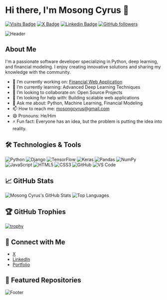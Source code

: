 # Hi there, I'm Mosong Cyrus 👋

[![Visits Badge](https://badges.pufler.dev/visits/mosong-cyrus/mosong-cyrus)](https://github.com/mosong-cyrus)
[![X Badge](https://img.shields.io/badge/-@Mosong001-1ca0f1?style=flat-square&logo=twitter&logoColor=white&link=https://x.com/Mosong001)](https://x.com/Mosong001)
[![Linkedin Badge](https://img.shields.io/badge/-mosongcyrus-0072b1?style=flat-square&logo=Linkedin&logoColor=white&link=https://www.linkedin.com/in/mosongcyrus)](https://www.linkedin.com/in/mosongcyrus)
[![GitHub followers](https://img.shields.io/github/followers/mosong-cyrus?label=Follow&style=social)](https://github.com/mosong-cyrus)

![Header](https://imgs.search.brave.com/Z2DPq_mmyIdqIeqrrNV48xPcfvx2AKCPpfJneHH5JXM/rs:fit:500:0:0:0/g:ce/aHR0cHM6Ly9tZWRp/YS53aXJlZC5jb20v/cGhvdG9zLzVjYjVl/OWJlYjc1ZjliMjNj/NjQ2NmRlZS8zOjIv/d18xMjgwLGNfbGlt/aXQvQnVzaW5lc3Mt/VEVELURvcnNleS0x/MTM0NDc0OTg5Lmpw/Zw) <!-- New header image URL -->

## About Me

I'm a passionate software developer specializing in Python, deep learning, and financial modeling. I enjoy creating innovative solutions and sharing my knowledge with the community.

- 🔭 I’m currently working on: [Financial Web Application](https://github.com/mosong-cyrus/financial-web-app)
- 🌱 I’m currently learning: Advanced Deep Learning Techniques
- 👯 I’m looking to collaborate on: Open Source Projects
- 🤔 I’m looking for help with: Building scalable web applications
- 💬 Ask me about: Python, Machine Learning, Financial Modeling
- 📫 How to reach me: [mosongcyrus@gmail.com](mailto:mosongcyrus@gmail.com)
- 😄 Pronouns: He/Him
- ⚡ Fun fact: Everyone has an idea, but the problem is putting the idea into reality.

## 🛠️ Technologies & Tools

![Python](https://img.shields.io/badge/Python-3776AB?style=flat&logo=python&logoColor=white)
![Django](https://img.shields.io/badge/Django-092E20?style=flat&logo=django&logoColor=white)
![TensorFlow](https://img.shields.io/badge/TensorFlow-FF6F00?style=flat&logo=tensorflow&logoColor=white)
![Keras](https://img.shields.io/badge/Keras-D00000?style=flat&logo=keras&logoColor=white)
![Pandas](https://img.shields.io/badge/Pandas-150458?style=flat&logo=pandas&logoColor=white)
![NumPy](https://img.shields.io/badge/NumPy-013243?style=flat&logo=numpy&logoColor=white)
![JavaScript](https://img.shields.io/badge/JavaScript-323330?style=flat&logo=javascript&logoColor=F7DF1E)
![HTML5](https://img.shields.io/badge/HTML5-E34F26?style=flat&logo=html5&logoColor=white)
![CSS3](https://img.shields.io/badge/CSS3-1572B6?style=flat&logo=css3&logoColor=white)
![GitHub](https://img.shields.io/badge/GitHub-181717?style=flat&logo=github&logoColor=white)
![VS Code](https://img.shields.io/badge/VS%20Code-0078D4?style=flat&logo=visual-studio-code&logoColor=white)

## 📈 GitHub Stats

![Mosong Cyrus's GitHub Stats](https://github-readme-stats.vercel.app/api?username=mosong-cyrus&show_icons=true&count_private=true&hide=stars&theme=radical)
![Top Languages](https://github-readme-stats.vercel.app/api/top-langs/?username=mosong-cyrus&layout=compact&theme=radical)

## 🏆 GitHub Trophies

[![trophy](https://github-profile-trophy.vercel.app/?username=mosong-cyrus&theme=onedark)](https://github.com/ryo-ma/github-profile-trophy)

## 🔗 Connect with Me

- [X](https://x.com/Mosong001)
- [LinkedIn](https://www.linkedin.com/in/mosongcyrus)
- [Portfolio](https://yourportfolio.com) <!-- Optional: Add your portfolio link -->

## 🌟 Featured Repositories

<!-- Optional: Add a footer image or message -->
![Footer](https://imgs.search.brave.com/gPu56iwtce4tyvSj3PQUWXkHUx0jpipIXtcJO7mMmGc/rs:fit:500:0:0:0/g:ce/aHR0cHM6Ly9zZXJv/a2VsbC5pby9maWxl/cy96eC96eHdqdTNo/YS5NYWNoaW5lLWxl/YXJuaW5nLXZzLWRl/ZXAtbGVhcm5pbmcu/anBn)
